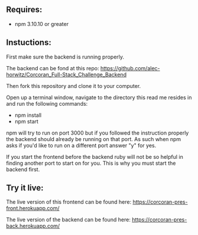 Requires:
--------------------
 * npm 3.10.10 or greater



Instuctions:
---------------------
First make sure the backend is running properly.

The backend can be fond at this repo: https://github.com/alec-horwitz/Corcoran_Full-Stack_Challenge_Backend

Then fork this repository and clone it to your computer.

Open up a terminal window, navigate to the directory this read me resides in and run the following commands:

 * npm install
 * npm start

npm will try to run on port 3000 but if you followed the instruction properly the backend should already be running on that port. As such when npm asks if you'd like to run on a different port answer "y" for yes.

If you start the frontend before the backend ruby will not be so helpful in finding another port to start on for you. This is why you must start the backend first.



Try it live:
---------------------
The live version of this frontend can be found here: https://corcoran-pres-front.herokuapp.com/

The live version of the backend can be found here: https://corcoran-pres-back.herokuapp.com/
